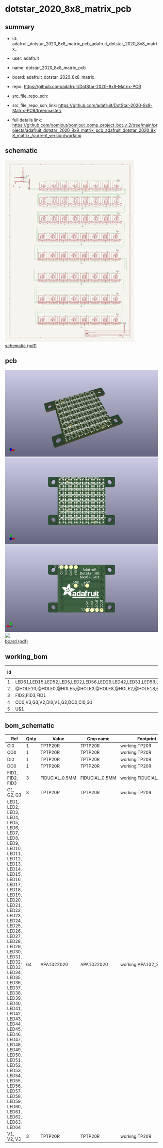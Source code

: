# dotstar_2020_8x8_matrix_pcb
 
## summary 
* id: adafruit_dotstar_2020_8x8_matrix_pcb_adafruit_dotstar_2020_8x8_matrix_
* user: adafruit
* name: dotstar_2020_8x8_matrix_pcb
* board: adafruit_dotstar_2020_8x8_matrix_
* repo: https://github.com/adafruit/DotStar-2020-8x8-Matrix-PCB



* src_file_repo_sch: 
* src_file_repo_sch_link: https://github.com/adafruit/DotStar-2020-8x8-Matrix-PCB/tree/master/
* full details link: https://github.com/oomlout/oomlout_oomp_project_bot_v_2/tree/main/projects/adafruit_dotstar_2020_8x8_matrix_pcb_adafruit_dotstar_2020_8x8_matrix_/current_version/working  

## schematic  
![](working_schematic_600.png)  
[schematic (pdf)](working_schematic.pdf) 






















## pcb  
![](working_3d_600.png) 
![](working_3d_front_600.png)  
![](working_3d_back_600.png)  
![](working_600.png)  
[board (pdf)](working.pdf)  

## working_bom
| Id | Designator | Footprint | Quantity | Designation | Supplier and ref |  | None | 
| --- | --- | --- | --- | --- | --- | --- | --- | 
| 1 | LED61,LED15,LED52,LED5,LED2,LED56,LED29,LED42,LED31,LED59,LED53,LED34,LED33,LED37,LED30,LED3,LED13,LED58,LED16,LED47,LED54,LED48,LED6,LED27,LED62,LED21,LED20,LED49,LED10,LED8,LED32,LED22,LED45,LED55,LED40,LED23,LED36,LED35,LED4,LED26,LED7,LED18,LED43,LED12,LED19,LED60,LED63,LED9,LED11,LED46,LED50,LED28,LED38,LED41,LED17,LED39,LED51,LED64,LED24,LED44,LED57,LED14,LED1,LED25 | APA102_2020 | 64 |  |  |  | [''] | 
| 2 | @HOLE10,@HOLE0,@HOLE5,@HOLE3,@HOLE8,@HOLE2,@HOLE18,@HOLE16,@HOLE4,@HOLE6,@HOLE21,@HOLE11,@HOLE19,@HOLE9,@HOLE1,@HOLE15,@HOLE17,@HOLE12,@HOLE23,@HOLE22,@HOLE20,@HOLE13,@HOLE7,@HOLE14 |  | 24 |  |  |  | [''] | 
| 3 | FID2,FID3,FID1 | FIDUCIAL_0.5MM | 3 | FIDUCIAL_0.5MM |  |  | [''] | 
| 4 | CO0,V3,G3,V2,DI0,V1,G2,DO0,CI0,G1 | TP20R | 10 | TPTP20R |  |  | [''] | 
| 5 | U$1 | ADAFRUIT_TEXT_20MM | 1 |  |  |  | [''] | 


## bom_schematic
| Ref | Qnty | Value | Cmp name | Footprint | Description | Vendor | DNP | 
| --- | --- | --- | --- | --- | --- | --- | --- | 
| CI0 | 1 | TPTP20R | TPTP20R | working:TP20R |  |  |  | 
| CO0 | 1 | TPTP20R | TPTP20R | working:TP20R |  |  |  | 
| DI0 | 1 | TPTP20R | TPTP20R | working:TP20R |  |  |  | 
| DO0 | 1 | TPTP20R | TPTP20R | working:TP20R |  |  |  | 
| FID1, FID2, FID3 | 3 | FIDUCIAL_0.5MM | FIDUCIAL_0.5MM | working:FIDUCIAL_0.5MM |  |  |  | 
| G1, G2, G3 | 3 | TPTP20R | TPTP20R | working:TP20R |  |  |  | 
| LED1, LED2, LED3, LED4, LED5, LED6, LED7, LED8, LED9, LED10, LED11, LED12, LED13, LED14, LED15, LED16, LED17, LED18, LED19, LED20, LED21, LED22, LED23, LED24, LED25, LED26, LED27, LED28, LED29, LED30, LED31, LED32, LED33, LED34, LED35, LED36, LED37, LED38, LED39, LED40, LED41, LED42, LED43, LED44, LED45, LED46, LED47, LED48, LED49, LED50, LED51, LED52, LED53, LED54, LED55, LED56, LED57, LED58, LED59, LED60, LED61, LED62, LED63, LED64 | 64 | APA1022020 | APA1022020 | working:APA102_2020 |  |  |  | 
| V1, V2, V3 | 3 | TPTP20R | TPTP20R | working:TP20R |  |  |  | 



